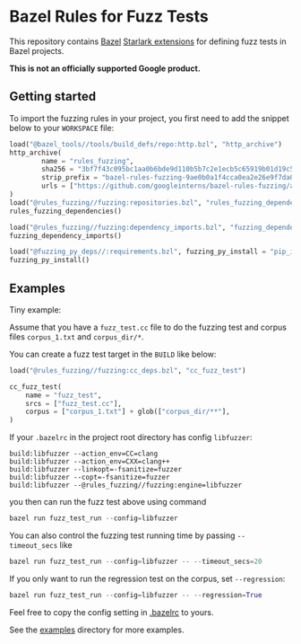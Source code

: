 # Bazel Rules for Fuzz Tests

This repository contains [Bazel](https://bazel.build/)
[Starlark extensions](https://docs.bazel.build/versions/master/skylark/concepts.html)
for defining fuzz tests in Bazel projects. 

**This is not an officially supported Google product.**

## Getting started

To import the fuzzing rules in your project, you first need to add the snippet below to your `WORKSPACE` file:

```python
load("@bazel_tools//tools/build_defs/repo:http.bzl", "http_archive")
http_archive(
        name = "rules_fuzzing",
        sha256 = "3bf7f43c095bc1aa0b6bde9d110b5b7c2e1ecb5c65919b01d19c591172230fd9",
        strip_prefix = "bazel-rules-fuzzing-9ae0b0a1f4cca0ea2e26e9f7da0754904488398a",
        urls = ["https://github.com/googleinterns/bazel-rules-fuzzing/archive/9ae0b0a1f4cca0ea2e26e9f7da0754904488398a.zip"],
)
load("@rules_fuzzing//fuzzing:repositories.bzl", "rules_fuzzing_dependencies")
rules_fuzzing_dependencies()

load("@rules_fuzzing//fuzzing:dependency_imports.bzl", "fuzzing_dependency_imports")
fuzzing_dependency_imports()

load("@fuzzing_py_deps//:requirements.bzl", fuzzing_py_install = "pip_install")
fuzzing_py_install()
```

## Examples

Tiny example:

Assume that you have a `fuzz_test.cc` file to do the fuzzing test and corpus files `corpus_1.txt` and `corpus_dir/*`.

You can create a fuzz test target in the `BUILD` like below:

```python
load("@rules_fuzzing//fuzzing:cc_deps.bzl", "cc_fuzz_test")

cc_fuzz_test(
    name = "fuzz_test",
    srcs = ["fuzz_test.cc"],
    corpus = ["corpus_1.txt"] + glob(["corpus_dir/**"],
)
```

If your `.bazelrc` in the project root directory has config `libfuzzer`:

```
build:libfuzzer --action_env=CC=clang
build:libfuzzer --action_env=CXX=clang++
build:libfuzzer --linkopt=-fsanitize=fuzzer
build:libfuzzer --copt=-fsanitize=fuzzer
build:libfuzzer --@rules_fuzzing//fuzzing:engine=libfuzzer
```

you then can run the fuzz test above using command

```python
bazel run fuzz_test_run --config=libfuzzer
```

You can also control the fuzzing test running time by passing `--timeout_secs` like

```python
bazel run fuzz_test_run --config=libfuzzer -- --timeout_secs=20
```

If you only want to run the regression test on the corpus, set `--regression`:

```python
bazel run fuzz_test_run --config=libfuzzer -- --regression=True
```

Feel free to copy the config setting in [.bazelrc](https://github.com/googleinterns/bazel-rules-fuzzing/blob/master/.bazelrc) to yours.


See the [examples](https://github.com/googleinterns/bazel-rules-fuzzing/tree/master/examples)
directory for more examples.
